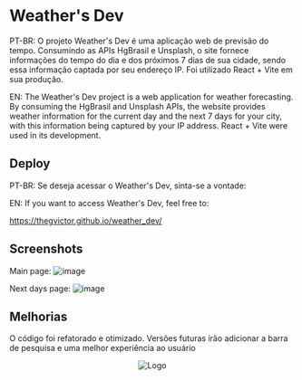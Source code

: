 
# Weather's Dev

PT-BR: O projeto Weather's Dev é uma aplicação web de previsão do tempo. Consumindo as APIs HgBrasil e Unsplash, o site fornece informações do tempo do dia e dos próximos 7 dias de sua cidade, sendo essa informação captada por seu endereço IP. Foi utilizado React + Vite em sua produção.

EN: The Weather's Dev project is a web application for weather forecasting. By consuming the HgBrasil and Unsplash APIs, the website provides weather information for the current day and the next 7 days for your city, with this information being captured by your IP address. React + Vite were used in its development.


## Deploy

PT-BR: Se deseja acessar o Weather's Dev, sinta-se a vontade:

EN: If you want to access Weather's Dev, feel free to:
 
https://thegvictor.github.io/weather_dev/

## Screenshots

Main page:
![image](https://github.com/TheGVictor/weather_dev/assets/86200641/1822f284-bb04-4aab-a540-6c077200bfad)

Next days page:
![image](https://github.com/TheGVictor/weather_dev/assets/86200641/33e110c0-228a-4c3f-ae36-260d7fa48416)


## Melhorias

O código foi refatorado e otimizado. Versões futuras irão adicionar a barra de pesquisa e uma melhor experiência ao usuário

<div align="center">
  
![Logo](https://cdn.iconscout.com/icon/free/png-256/free-sun-631-445578.png?f=webp)

</div>


